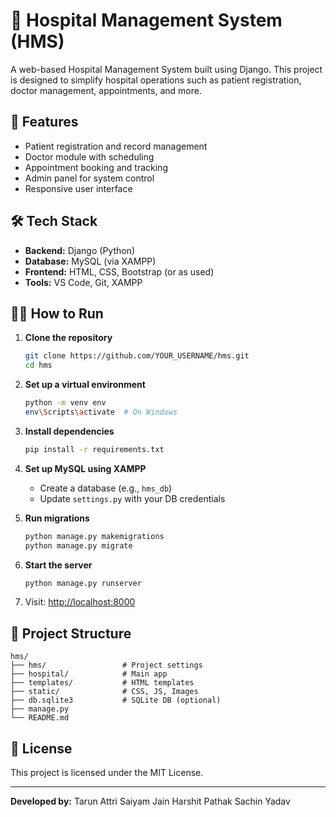 
# 🏥 Hospital Management System (HMS)

A web-based Hospital Management System built using Django. This project is designed to simplify hospital operations such as patient registration, doctor management, appointments, and more.

## 🚀 Features

- Patient registration and record management  
- Doctor module with scheduling  
- Appointment booking and tracking  
- Admin panel for system control  
- Responsive user interface

## 🛠️ Tech Stack

- **Backend:** Django (Python)
- **Database:** MySQL (via XAMPP)
- **Frontend:** HTML, CSS, Bootstrap (or as used)
- **Tools:** VS Code, Git, XAMPP

## 🧑‍💻 How to Run

1. **Clone the repository**

   ```bash
   git clone https://github.com/YOUR_USERNAME/hms.git
   cd hms
   ```

2. **Set up a virtual environment**

   ```bash
   python -m venv env
   env\Scripts\activate  # On Windows
   ```

3. **Install dependencies**

   ```bash
   pip install -r requirements.txt
   ```

4. **Set up MySQL using XAMPP**
   - Create a database (e.g., `hms_db`)
   - Update `settings.py` with your DB credentials

5. **Run migrations**

   ```bash
   python manage.py makemigrations
   python manage.py migrate
   ```

6. **Start the server**

   ```bash
   python manage.py runserver
   ```

7. Visit: [http://localhost:8000](http://localhost:8000)

## 📁 Project Structure

```
hms/
├── hms/                 # Project settings
├── hospital/            # Main app
├── templates/           # HTML templates
├── static/              # CSS, JS, Images
├── db.sqlite3           # SQLite DB (optional)
├── manage.py
└── README.md
```

## 📄 License

This project is licensed under the MIT License.

---

**Developed by:** 
Tarun Attri
Saiyam Jain
Harshit Pathak
Sachin Yadav


